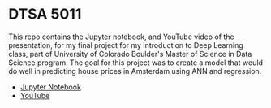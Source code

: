 # DTSA 5011
This repo contains the Jupyter notebook, and YouTube video of the presentation, for my final project for my Introduction to Deep Learning class, part of University of Colorado Boulder's Master of Science in Data Science program. The goal for this project was to create a model that would do well in predicting house prices in Amsterdam using ANN and regression.
* [Jupyter Notebook](https://github.com/richardkang96/DTSA5011/blob/main/DTSA%205011%20Final%20Project.ipynb)
* [YouTube](https://youtu.be/9eQ4WGdHUPM)

